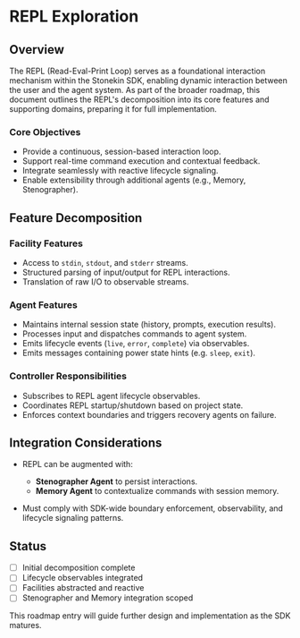 # REPL Exploration

## Overview

The REPL (Read-Eval-Print Loop) serves as a foundational interaction mechanism within the Stonekin SDK, enabling dynamic interaction between the user and the agent system. As part of the broader roadmap, this document outlines the REPL's decomposition into its core features and supporting domains, preparing it for full implementation.

### Core Objectives

* Provide a continuous, session-based interaction loop.
* Support real-time command execution and contextual feedback.
* Integrate seamlessly with reactive lifecycle signaling.
* Enable extensibility through additional agents (e.g., Memory, Stenographer).

## Feature Decomposition

### Facility Features

* Access to `stdin`, `stdout`, and `stderr` streams.
* Structured parsing of input/output for REPL interactions.
* Translation of raw I/O to observable streams.

### Agent Features

* Maintains internal session state (history, prompts, execution results).
* Processes input and dispatches commands to agent system.
* Emits lifecycle events (`live`, `error`, `complete`) via observables.
* Emits messages containing power state hints (e.g. `sleep`, `exit`).

### Controller Responsibilities

* Subscribes to REPL agent lifecycle observables.
* Coordinates REPL startup/shutdown based on project state.
* Enforces context boundaries and triggers recovery agents on failure.

## Integration Considerations

* REPL can be augmented with:

  * **Stenographer Agent** to persist interactions.
  * **Memory Agent** to contextualize commands with session memory.
* Must comply with SDK-wide boundary enforcement, observability, and lifecycle signaling patterns.

## Status

* [ ] Initial decomposition complete
* [ ] Lifecycle observables integrated
* [ ] Facilities abstracted and reactive
* [ ] Stenographer and Memory integration scoped

This roadmap entry will guide further design and implementation as the SDK matures.
